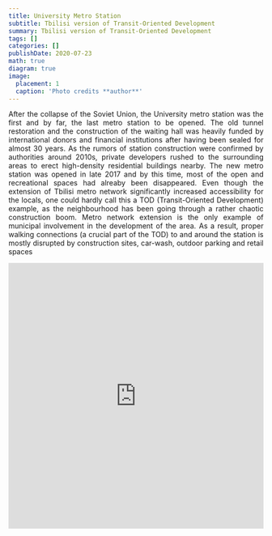 ```yaml
---
title: University Metro Station
subtitle: Tbilisi version of Transit-Oriented Development
summary: Tbilisi version of Transit-Oriented Development
tags: []
categories: []
publishDate: 2020-07-23
math: true
diagram: true
image:
  placement: 1
  caption: 'Photo credits **author**'
---
```


<p align="justify">
After the collapse of the Soviet Union, the University metro station was the first and by far, the last metro station to be opened. 
The old tunnel restoration and the construction of the waiting hall was heavily funded by international donors and financial institutions after having been sealed for almost 30 years.
As the rumors of station construction were confirmed by authorities around 2010s, private developers rushed to the surrounding areas to erect high-density residential buildings nearby.
The new metro station was opened in late 2017 and by this time, most of the open and recreational spaces had alreaby been disappeared.
Even though the extension of Tbilisi metro network significantly increased accessibility for the locals, one could hardly call this a TOD (Transit-Oriented Development) example, as the neighbourhood has been going through a rather chaotic construction boom. Metro network extension is the only example of municipal involvement in the development of the area. As a result, proper walking connections (a crucial part of the TOD) to and around the station is mostly disrupted by construction sites, car-wash, outdoor parking and retail spaces </p> 

<div><iframe frameborder="0" class="juxtapose" width="100%" height="525" src="https://cdn.knightlab.com/libs/juxtapose/latest/embed/index.html?uid=64e4547a-cd06-11ea-bf88-a15b6c7adf9a"></iframe></div>
